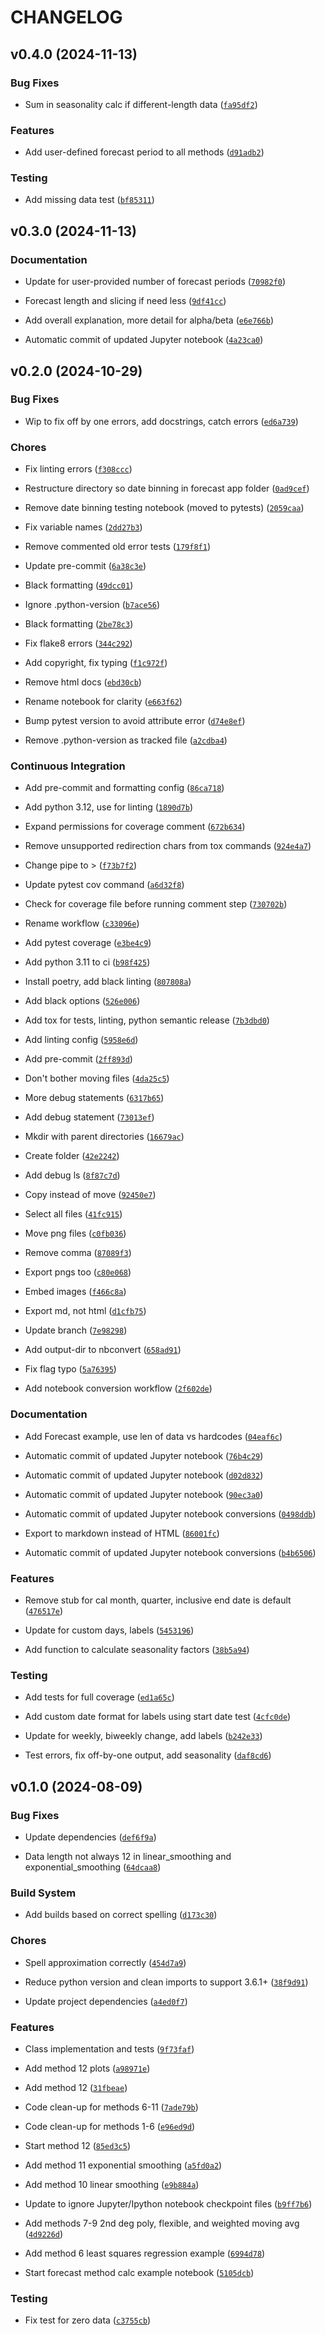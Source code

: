 # CHANGELOG


## v0.4.0 (2024-11-13)

### Bug Fixes

- Sum in seasonality calc if different-length data
  ([`fa95df2`](https://github.com/agritheory/forecast/commit/fa95df213f880f3375debe91cdf8a24b583ec6eb))

### Features

- Add user-defined forecast period to all methods
  ([`d91adb2`](https://github.com/agritheory/forecast/commit/d91adb2e3554bd3072ec6bdc6f0f533b5c4a8941))

### Testing

- Add missing data test
  ([`bf85311`](https://github.com/agritheory/forecast/commit/bf853115620070b77ff487dd2870942165bcdb7c))


## v0.3.0 (2024-11-13)

### Documentation

- Update for user-provided number of forecast periods
  ([`70982f0`](https://github.com/agritheory/forecast/commit/70982f0bd5d2126898329b1b17c9525a1f078fe6))

- Forecast length and slicing if need less
  ([`9df41cc`](https://github.com/agritheory/forecast/commit/9df41ccaab1541ee95380421299f6c68d9c872bd))

- Add overall explanation, more detail for alpha/beta
  ([`e6e766b`](https://github.com/agritheory/forecast/commit/e6e766b209657347f6f5c9af425b487622915200))

- Automatic commit of updated Jupyter notebook
  ([`4a23ca0`](https://github.com/agritheory/forecast/commit/4a23ca07ffe727bdae0f9670a6b95311e84aba23))


## v0.2.0 (2024-10-29)

### Bug Fixes

- Wip to fix off by one errors, add docstrings, catch errors
  ([`ed6a739`](https://github.com/agritheory/forecast/commit/ed6a739bb925caf8f0202d8d885e8477786360c7))

### Chores

- Fix linting errors
  ([`f308ccc`](https://github.com/agritheory/forecast/commit/f308ccc1d200b468ed103ee3fbac41b78572c9cf))

- Restructure directory so date binning in forecast app folder
  ([`0ad9cef`](https://github.com/agritheory/forecast/commit/0ad9cefce75a948a36d7b0102dc5ecc8666efe4b))

- Remove date binning testing notebook (moved to pytests)
  ([`2059caa`](https://github.com/agritheory/forecast/commit/2059caa5726218da726e1c1acf129b069110667b))

- Fix variable names
  ([`2dd27b3`](https://github.com/agritheory/forecast/commit/2dd27b35ca71127a137b5e0b6a4243d46ee11559))

- Remove commented old error tests
  ([`179f8f1`](https://github.com/agritheory/forecast/commit/179f8f102a096e4bdf88970175da976a43537919))

- Update pre-commit
  ([`6a38c3e`](https://github.com/agritheory/forecast/commit/6a38c3ed2a9da524771f40416db55f828d314444))

- Black formatting
  ([`49dcc01`](https://github.com/agritheory/forecast/commit/49dcc014444bc804eae1f3889e270d69292beb46))

- Ignore .python-version
  ([`b7ace56`](https://github.com/agritheory/forecast/commit/b7ace56f434bd88791003021b2f7c25ae0fc8ff1))

- Black formatting
  ([`2be78c3`](https://github.com/agritheory/forecast/commit/2be78c3ebac7337dbb597b516730ed7fcde0baf1))

- Fix flake8 errors
  ([`344c292`](https://github.com/agritheory/forecast/commit/344c292379794b3471e2253c803252cc770ba132))

- Add copyright, fix typing
  ([`f1c972f`](https://github.com/agritheory/forecast/commit/f1c972f5485f79920d6dea54c9b7a003be69b1ae))

- Remove html docs
  ([`ebd30cb`](https://github.com/agritheory/forecast/commit/ebd30cba48808cc7dc8cf8783d406770918852d5))

- Rename notebook for clarity
  ([`e663f62`](https://github.com/agritheory/forecast/commit/e663f6217497b9929028821caeee5451844ef283))

- Bump pytest version to avoid attribute error
  ([`d74e8ef`](https://github.com/agritheory/forecast/commit/d74e8ef97d1e58b2f4bdc4a7bdf361df3b2c9722))

- Remove .python-version as tracked file
  ([`a2cdba4`](https://github.com/agritheory/forecast/commit/a2cdba4756161f51b047b74212154bf01907bbd1))

### Continuous Integration

- Add pre-commit and formatting config
  ([`86ca718`](https://github.com/agritheory/forecast/commit/86ca7181e2943e0f65c13a0db8b94e43172aea2a))

- Add python 3.12, use for linting
  ([`1890d7b`](https://github.com/agritheory/forecast/commit/1890d7bfb5227c874d7ee949365a3c791e68d418))

- Expand permissions for coverage comment
  ([`672b634`](https://github.com/agritheory/forecast/commit/672b6348609a9931ebc236f778cab47da0eea3dd))

- Remove unsupported redirection chars from tox commands
  ([`924e4a7`](https://github.com/agritheory/forecast/commit/924e4a73d99afdfa1eaf3a6168a1e52fa098d882))

- Change pipe to >
  ([`f73b7f2`](https://github.com/agritheory/forecast/commit/f73b7f2107f13b0fa869b9dc269938dbff2da46d))

- Update pytest cov command
  ([`a6d32f8`](https://github.com/agritheory/forecast/commit/a6d32f89b7cc7938ba967a18b291d3c4a4b0ae49))

- Check for coverage file before running comment step
  ([`730702b`](https://github.com/agritheory/forecast/commit/730702bb4534f740f197883e362ca9022fb6e2ba))

- Rename workflow
  ([`c33096e`](https://github.com/agritheory/forecast/commit/c33096eea8e2a59ec6b8f8f2a9f2d9fd816b7a52))

- Add pytest coverage
  ([`e3be4c9`](https://github.com/agritheory/forecast/commit/e3be4c97622c3807543dcd16e769f6d0b662b288))

- Add python 3.11 to ci
  ([`b98f425`](https://github.com/agritheory/forecast/commit/b98f4250459f192ce656031bdc684b6abb9c8998))

- Install poetry, add black linting
  ([`807808a`](https://github.com/agritheory/forecast/commit/807808ad0a88d89a2063682ec6cf23d61e190a2f))

- Add black options
  ([`526e006`](https://github.com/agritheory/forecast/commit/526e006af2ecd88fc676fc59fde1a2a2af560c41))

- Add tox for tests, linting, python semantic release
  ([`7b3dbd0`](https://github.com/agritheory/forecast/commit/7b3dbd0bd7a358218b711c0b290e2daa4e3242cf))

- Add linting config
  ([`5958e6d`](https://github.com/agritheory/forecast/commit/5958e6d398a9ca2be379ed7bfa1464f794ae118c))

- Add pre-commit
  ([`2ff893d`](https://github.com/agritheory/forecast/commit/2ff893dfdf6d032d468575e563583df8f333ec25))

- Don't bother moving files
  ([`4da25c5`](https://github.com/agritheory/forecast/commit/4da25c5cdfe4e4966d050576ee282bbf090fa28c))

- More debug statements
  ([`6317b65`](https://github.com/agritheory/forecast/commit/6317b65ba1217676a51cfbbafc8ad56a87aefe7e))

- Add debug statement
  ([`73013ef`](https://github.com/agritheory/forecast/commit/73013ef37eef48a735c0de714dd763c278cb08b4))

- Mkdir with parent directories
  ([`16679ac`](https://github.com/agritheory/forecast/commit/16679ac5cbcab0b8c6e9788ed3e19ab87577449e))

- Create folder
  ([`42e2242`](https://github.com/agritheory/forecast/commit/42e224271cc27f85e9de69ab3ea18321143a7a00))

- Add debug ls
  ([`8f87c7d`](https://github.com/agritheory/forecast/commit/8f87c7dfa3c2853fdb566e8da1db719724f53246))

- Copy instead of move
  ([`92450e7`](https://github.com/agritheory/forecast/commit/92450e7b24bc8d825796a54952a9558727e1730d))

- Select all files
  ([`41fc915`](https://github.com/agritheory/forecast/commit/41fc91561f7300dedf3725fa2a7032c1f38f53d2))

- Move png files
  ([`c0fb036`](https://github.com/agritheory/forecast/commit/c0fb03653e9364a4a46daa159606c7a46f58597f))

- Remove comma
  ([`87089f3`](https://github.com/agritheory/forecast/commit/87089f3f1232a9ec3d58ad0da3ba848e1ab7fb20))

- Export pngs too
  ([`c80e068`](https://github.com/agritheory/forecast/commit/c80e0685d7f2fe88fefdd8978683e7ad426dca2b))

- Embed images
  ([`f466c8a`](https://github.com/agritheory/forecast/commit/f466c8ac9b03c4a67df4dc0c40ce1e4270c1ae03))

- Export md, not html
  ([`d1cfb75`](https://github.com/agritheory/forecast/commit/d1cfb75d19fa194224f2d6630698f4aa8ecb5a19))

- Update branch
  ([`7e98298`](https://github.com/agritheory/forecast/commit/7e9829880e66000d8442302de751805805f64c63))

- Add output-dir to nbconvert
  ([`658ad91`](https://github.com/agritheory/forecast/commit/658ad917f5563a906fa5f805269f70520d993e27))

- Fix flag typo
  ([`5a76395`](https://github.com/agritheory/forecast/commit/5a76395ab19e76a8129ca1f76c82870423a41f15))

- Add notebook conversion workflow
  ([`2f602de`](https://github.com/agritheory/forecast/commit/2f602de3e93a1b1bf6512e00f9e84927594dea91))

### Documentation

- Add Forecast example, use len of data vs hardcodes
  ([`04eaf6c`](https://github.com/agritheory/forecast/commit/04eaf6cc57d29ea19c81fe00c67db55db7f6e3af))

- Automatic commit of updated Jupyter notebook
  ([`76b4c29`](https://github.com/agritheory/forecast/commit/76b4c29a390e9ef56aa85e62f08cc7f7831f4d92))

- Automatic commit of updated Jupyter notebook
  ([`d02d832`](https://github.com/agritheory/forecast/commit/d02d832a0d2fe9555f5a22024d7385c7bf006e3a))

- Automatic commit of updated Jupyter notebook
  ([`90ec3a0`](https://github.com/agritheory/forecast/commit/90ec3a045ef1295712b62fe451f4c2e6d83f23b0))

- Automatic commit of updated Jupyter notebook conversions
  ([`0498ddb`](https://github.com/agritheory/forecast/commit/0498ddba014b170e589024d052a605086f366f78))

- Export to markdown instead of HTML
  ([`86001fc`](https://github.com/agritheory/forecast/commit/86001fccd968ca94c6dbebaddc47b94049ae1e6f))

- Automatic commit of updated Jupyter notebook conversions
  ([`b4b6506`](https://github.com/agritheory/forecast/commit/b4b650666c9b86f1c0c2f5c2f9c726da52f329f0))

### Features

- Remove stub for cal month, quarter, inclusive end date is default
  ([`476517e`](https://github.com/agritheory/forecast/commit/476517e29fcde2039476586da2379435a3b6b377))

- Update for custom days, labels
  ([`5453196`](https://github.com/agritheory/forecast/commit/5453196ce972a0c6e167bc54bf2594053f58789b))

- Add function to calculate seasonality factors
  ([`38b5a94`](https://github.com/agritheory/forecast/commit/38b5a94ba79b2ee451199500d5b483eb51fecf7f))

### Testing

- Add tests for full coverage
  ([`ed1a65c`](https://github.com/agritheory/forecast/commit/ed1a65c6ee227b43f0e4ec83f422d22c148d03dc))

- Add custom date format for labels using start date test
  ([`4cfc0de`](https://github.com/agritheory/forecast/commit/4cfc0de1b5fbad635f2a6680d805e855f3fc2ae3))

- Update for weekly, biweekly change, add labels
  ([`b242e33`](https://github.com/agritheory/forecast/commit/b242e330da31422174b030b792c974bbaf2382f0))

- Test errors, fix off-by-one output, add seasonality
  ([`daf8cd6`](https://github.com/agritheory/forecast/commit/daf8cd6a64d9a429fb4c604bcff0a22f6614fe47))


## v0.1.0 (2024-08-09)

### Bug Fixes

- Update dependencies
  ([`def6f9a`](https://github.com/agritheory/forecast/commit/def6f9af7f4d4c4070d899c8db4d7f86913a64cd))

- Data length not always 12 in linear_smoothing and exponential_smoothing
  ([`64dcaa8`](https://github.com/agritheory/forecast/commit/64dcaa8f72e384696613dd41b200528761facad8))

### Build System

- Add builds based on correct spelling
  ([`d173c30`](https://github.com/agritheory/forecast/commit/d173c300b648e520f66f11d982877766c15d5107))

### Chores

- Spell approximation correctly
  ([`454d7a9`](https://github.com/agritheory/forecast/commit/454d7a9a2f4cd1247a2c527c62210186456d0755))

- Reduce python version and clean imports to support 3.6.1+
  ([`38f9d91`](https://github.com/agritheory/forecast/commit/38f9d91ca54f07b7758d4f40fc7c99d6ba3c9541))

- Update project dependencies
  ([`a4ed0f7`](https://github.com/agritheory/forecast/commit/a4ed0f75c6de6f7ed1c04593b14ba0a2cf5b94bb))

### Features

- Class implementation and tests
  ([`9f73faf`](https://github.com/agritheory/forecast/commit/9f73faf01706cc9d4799b9f6bf14a2d4cbbd11e1))

- Add method 12 plots
  ([`a98971e`](https://github.com/agritheory/forecast/commit/a98971e10aee5e812ae3fc0279e550de3bb77e37))

- Add method 12
  ([`31fbeae`](https://github.com/agritheory/forecast/commit/31fbeae2e76149f3022f1fd6778039e1f2a0f01c))

- Code clean-up for methods 6-11
  ([`7ade79b`](https://github.com/agritheory/forecast/commit/7ade79b4cd6e47df0ca48120e72f90cf45659f7e))

- Code clean-up for methods 1-6
  ([`e96ed9d`](https://github.com/agritheory/forecast/commit/e96ed9d3dfc253e0c7a5482af60e38377654427e))

- Start method 12
  ([`85ed3c5`](https://github.com/agritheory/forecast/commit/85ed3c57857bbbf0d794a1768bc75504c9672ccb))

- Add method 11 exponential smoothing
  ([`a5fd0a2`](https://github.com/agritheory/forecast/commit/a5fd0a212dec3d0749fb08f14bc2862196915fae))

- Add method 10 linear smoothing
  ([`e9b884a`](https://github.com/agritheory/forecast/commit/e9b884a4ccda75612eba7aa44170b84e573bffda))

- Update to ignore Jupyter/Ipython notebook checkpoint files
  ([`b9ff7b6`](https://github.com/agritheory/forecast/commit/b9ff7b6378265049971b8aef37f0c769b421ad96))

- Add methods 7-9 2nd deg poly, flexible, and weighted moving avg
  ([`4d9226d`](https://github.com/agritheory/forecast/commit/4d9226db0c95d1ab7e50126498eac2858d78b4f0))

- Add method 6 least squares regression example
  ([`6994d78`](https://github.com/agritheory/forecast/commit/6994d78b18e52b770417428f7492cc41546cdf5c))

- Start forecast method calc example notebook
  ([`5105dcb`](https://github.com/agritheory/forecast/commit/5105dcb9e3256c25afcac8ac2db4cdff2aa68fd5))

### Testing

- Fix test for zero data
  ([`c3755cb`](https://github.com/agritheory/forecast/commit/c3755cb88a8ea21262b866f11c0823b6fea5ecac))
